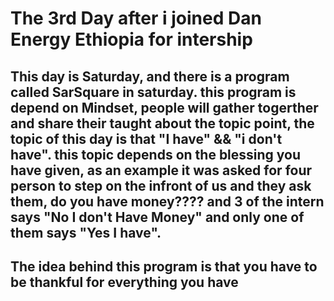 # The 3rd Day after i joined Dan Energy Ethiopia for intership
## This day is Saturday, and there is a program called SarSquare in saturday. this program is depend on Mindset, people will gather togerther and share their taught about the topic point, the topic of this day is that "I have" && "i don't have". this topic depends on the blessing you have given, as an example it was asked for four person to step on the infront of us and they ask them, do you have money???? and 3 of the intern says "No I don't Have Money" and only one of them says "Yes I have". 


## The idea behind this program is that you have to be thankful for everything you have 
